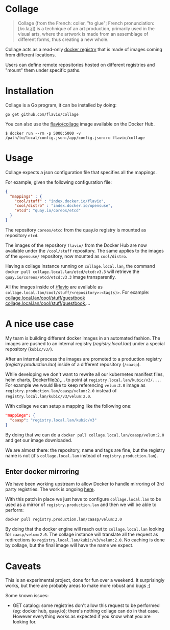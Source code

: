 # Collage

> Collage (from the French: coller, "to glue"; French pronunciation: [kɔ.laʒ])
> is a technique of an art production, primarily used in the visual arts,
> where the artwork is made from an assemblage of different forms, thus
> creating a new whole.

Collage acts as a read-only [docker registry](https://github.com/docker/distribution)
that is made of images coming from different locations.

Users can define remote repositories hosted on different registries and "mount"
them under specific paths.


# Installation

Collage is a Go program, it can be installed by doing:

```
go get github.com/flavio/collage
```

You can also use the [flavio/collage](https://hub.docker.com/r/flavio/collage/)
image available on the Docker Hub.

```
$ docker run --rm -p 5000:5000 -v /path/to/local/config.json:/app/config.json:ro flavio/collage
```

# Usage

Collage expects a json configuration file that specifies all the mappings.

For example, given the following configuration file:

```json
{
  "mappings" : {
    "cool/stuff" : "index.docker.io/flavio",
    "cool/distro" : "index.docker.io/opensuse",
    "etcd": "quay.io/coreos/etcd"
  }
}
```

The repository `coreos/etcd` from the quay.io registry is mounted as repository
`etcd`.

The images of the repository `flavio/` from the Docker Hub are now available
under the `/cool/stuff` repository.
The same applies to the images of the `opensuse/` repository, now mounted as
`cool/distro`.

Having a collage instance running on `collage.local.lan`, the command
`docker pull collage.local.lan/etcd/etcd:v3.3` will retrieve
the `quay.io/coreos/etcd/etcd:v3.3` image transparently.

All the images inside of [/flavio](https://hub.docker.com/u/flavio/) are
available as `collage.local.lan/cool/stuff/<repository>:<tag(s)>`. For
example: [collage.local.lan/cool/stuff/guestbook](https://hub.docker.com/r/flavio/guestbook/)
[collage.local.lan/cool/stuff/guestbook](https://hub.docker.com/r/flavio/guestbook-go/),...

# A nice use case

My team is building different docker images in an automated fashion. The images
are pushed to an internal registry (*registry.local.lan*) under a special
repository (`kubic/v3/`).

After an internal process the images are promoted to a production registry
(*registry.production.lan*) inside of a different repository (`/caasp`).

While developing we don't want to rewrite all our kubernetes manifest files,
helm charts, Dockerfile(s),... to point at `registry.local.lan/kubic/v3/...`.
For example we would like to keep referencing `velum:2.0` image as
`registry.production.lan/caasp/velum:2.0` instead of
`registry.local.lan/kubic/v3/velum:2.0`.

With collage we can setup a mapping like the following one:

```json
"mappings": {
  "caasp": "registry.local.lan/kubic/v3"
}
```

By doing that we can do a `docker pull collage.local.lan/caasp/velum:2.0`
and get our image downloaded.

We are almost there: the repository, name and tags are fine, but the registry
name is not (it's `collage.local.lan` instead of `registry.production.lan`).

## Enter docker mirroring

We have been working upstream to allow Docker to handle mirroring of 3rd party
registries. The work is ongoing [here](https://github.com/moby/moby/pull/34319).

With this patch in place we just have to configure `collage.local.lan` to
be used as a mirror of `registry.production.lan` and then we will be able
to perform:

```
docker pull registry.production.lan/caasp/velum:2.0
```

By doing that the docker engine will reach out to `collage.local.lan` looking
for `caasp/velum:2.0`. The collage instance will translate all the request
as redirections to `registry.local.lan/kubic/v3/velum:2.0`. No caching is
done by collage, but the final image will have the name we expect.

# Caveats

This is an experimental project, done for fun over a weekend. It surprisingly
works, but there are probably areas to make more robust and bugs ;)

Some known issues:

  * GET catalog: some registries don't allow this request to be performed
    (eg: docker hub, quay.io); there's nothing collage can do in that case.
    However everything works as expected if you know what you are looking for.
